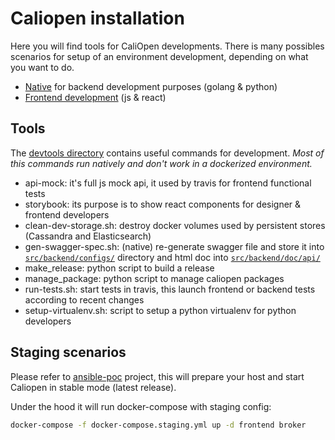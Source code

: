 # Caliopen installation

Here you will find tools for CaliOpen developments. There is many possibles
scenarios for setup of an environment development, depending on what you want to
do.

- [Native](./install/native-installation.md) for backend development purposes
  (golang & python)
- [Frontend development](./install/frontend-development.md) (js & react)

## Tools

The [devtools directory](../../devtools) contains useful commands for
development. _Most of this commands run natively and don't work in a dockerized
environment._

- api-mock: it's full js mock api, it used by travis for frontend functional
  tests
- storybook: its purpose is to show react components for designer & frontend
  developers
- clean-dev-storage.sh: destroy docker volumes used by persistent stores
  (Cassandra and Elasticsearch)
- gen-swagger-spec.sh: (native) re-generate swagger file and store it into
  [`src/backend/configs/`](../../src/backend/configs/) directory and html doc
  into [`src/backend/doc/api/`](../../src/backend/doc/api/)
- make_release: python script to build a release
- manage_package: python script to manage caliopen packages
- run-tests.sh: start tests in travis, this launch frontend or backend tests
  according to recent changes
- setup-virtualenv.sh: script to setup a python virtualenv for python developers

## Staging scenarios

Please refer to [ansible-poc][ansible-poc] project, this will prepare your host
and start Caliopen in stable mode (latest release).

Under the hood it will run docker-compose with staging config:

```bash
docker-compose -f docker-compose.staging.yml up -d frontend broker
```

[ansible-poc]: https://github.com/CaliOpen/ansible-poc

